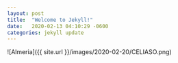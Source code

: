 ```yaml
---
layout: post
title:  "Welcome to Jekyll!"
date:   2020-02-13 04:10:29 -0600
categories: jekyll update
---
```


![Almeria]({{ site.url }}/images/2020-02-20/CELIASO.png)